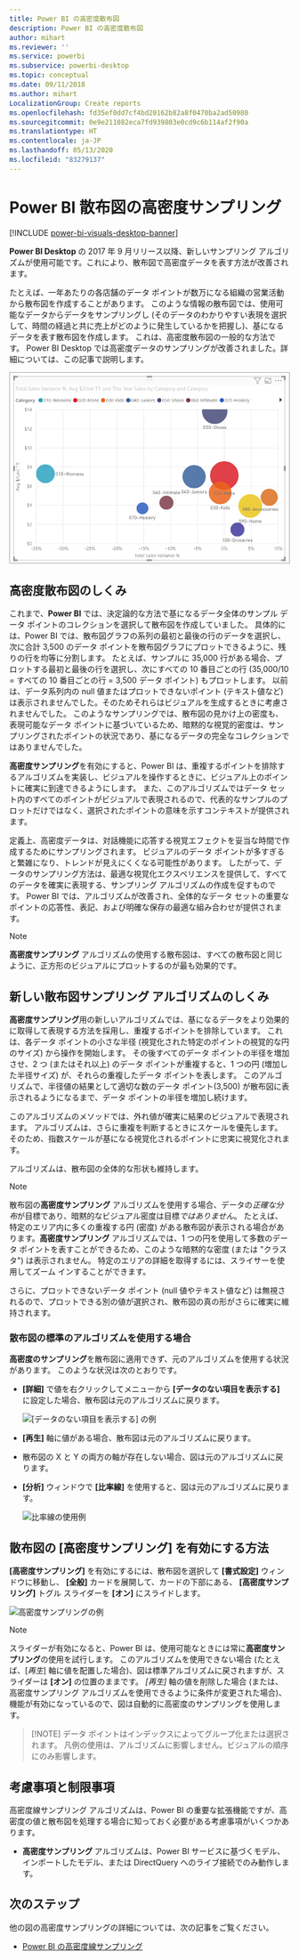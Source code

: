 ```yaml
---
title: Power BI の高密度散布図
description: Power BI の高密度散布図
author: mihart
ms.reviewer: ''
ms.service: powerbi
ms.subservice: powerbi-desktop
ms.topic: conceptual
ms.date: 09/11/2018
ms.author: mihart
LocalizationGroup: Create reports
ms.openlocfilehash: fd35ef0dd7cf4bd20162b82a8f0470ba2ad50980
ms.sourcegitcommit: 0e9e211082eca7fd939803e0cd9c6b114af2f90a
ms.translationtype: HT
ms.contentlocale: ja-JP
ms.lasthandoff: 05/13/2020
ms.locfileid: "83279137"
---
```

# <a name="high-density-sampling-in-power-bi-scatter-charts"></a>Power BI 散布図の高密度サンプリング

[!INCLUDE [power-bi-visuals-desktop-banner](../includes/power-bi-visuals-desktop-banner.md)]

**Power BI Desktop** の 2017 年 9 月リリース以降、新しいサンプリング アルゴリズムが使用可能です。これにより、散布図で高密度データを表す方法が改善されます。

たとえば、一年あたりの各店舗のデータ ポイントが数万になる組織の営業活動から散布図を作成することがあります。 このような情報の散布図では、使用可能なデータからデータをサンプリングし (そのデータのわかりやすい表現を選択して、時間の経過と共に売上がどのように発生しているかを把握し)、基になるデータを表す散布図を作成します。 これは、高密度散布図の一般的な方法です。 Power BI Desktop では高密度データのサンプリングが改善されました。詳細については、この記事で説明します。

![散布図の例](media/desktop-high-density-scatter-charts/high-density-scatter-charts-01.png)

## <a name="how-high-density-scatter-charts-work"></a>高密度散布図のしくみ
これまで、**Power BI** では、決定論的な方法で基になるデータ全体のサンプル データ ポイントのコレクションを選択して散布図を作成していました。 具体的には、Power BI では、散布図グラフの系列の最初と最後の行のデータを選択し、次に合計 3,500 のデータ ポイントを散布図グラフにプロットできるように、残りの行を均等に分割します。 たとえば、サンプルに 35,000 行がある場合、プロットする最初と最後の行を選択し、次にすべての 10 番目ごとの行 (35,000/10 = すべての 10 番目ごとの行 = 3,500 データ ポイント) もプロットします。 以前は、データ系列内の null 値またはプロットできないポイント (テキスト値など) は表示されませんでした。そのためそれらはビジュアルを生成するときに考慮されませんでした。 このようなサンプリングでは、散布図の見かけ上の密度も、表現可能なデータ ポイントに基づいているため、暗黙的な視覚的密度は、サンプリングされたポイントの状況であり、基になるデータの完全なコレクションではありませんでした。

**高密度サンプリング**を有効にすると、Power BI は、重複するポイントを排除するアルゴリズムを実装し、ビジュアルを操作するときに、ビジュアル上のポイントに確実に到達できるようにします。 また、このアルゴリズムではデータ セット内のすべてのポイントがビジュアルで表現されるので、代表的なサンプルのプロットだけではなく、選択されたポイントの意味を示すコンテキストが提供されます。

定義上、高密度データは、対話機能に応答する視覚エフェクトを妥当な時間で作成するためにサンプリングされます。 ビジュアルのデータ ポイントが多すぎると繁雑になり、トレンドが見えにくくなる可能性があります。 したがって、データのサンプリング方法は、最適な視覚化エクスペリエンスを提供して、すべてのデータを確実に表現する、サンプリング アルゴリズムの作成を促すものです。 Power BI では、アルゴリズムが改善され、全体的なデータ セットの重要なポイントの応答性、表記、および明確な保存の最適な組み合わせが提供されます。

> [!NOTE]
> **高密度サンプリング** アルゴリズムの使用する散布図は、すべての散布図と同じように、正方形のビジュアルにプロットするのが最も効果的です。
> 
> 

## <a name="how-the-new-scatter-chart-sampling-algorithm-works"></a>新しい散布図サンプリング アルゴリズムのしくみ
**高密度サンプリング**用の新しいアルゴリズムでは、基になるデータをより効果的に取得して表現する方法を採用し、重複するポイントを排除しています。 これは、各データ ポイントの小さな半径 (視覚化された特定のポイントの視覚的な円のサイズ) から操作を開始します。 その後すべてのデータ ポイントの半径を増加させ、2 つ (またはそれ以上) のデータ ポイントが重複すると、1 つの円 (増加した半径サイズ) が、それらの重複したデータ ポイントを表します。 このアルゴリズムで、半径値の結果として適切な数のデータ ポイント(3,500) が散布図に表示されるようになるまで、データ ポイントの半径を増加し続けます。

このアルゴリズムのメソッドでは、外れ値が確実に結果のビジュアルで表現されます。 アルゴリズムは、さらに重複を判断するときにスケールを優先します。そのため、指数スケールが基になる視覚化されるポイントに忠実に視覚化されます。

アルゴリズムは、散布図の全体的な形状も維持します。

> [!NOTE]
> 散布図の**高密度サンプリング** アルゴリズムを使用する場合、データの*正確な分布*が目標であり、暗黙的なビジュアル密度は目標*ではありません*。 たとえば、特定のエリア内に多くの重複する円 (密度) がある散布図が表示される場合があります。**高密度サンプリング** アルゴリズムでは、1 つの円を使用して多数のデータ ポイントを表すことができるため、このような暗黙的な密度 (または "クラスタ") は表示されません。 特定のエリアの詳細を取得するには、スライサーを使用してズーム インすることができます。
> 
> 

さらに、プロットできないデータ ポイント (null 値やテキスト値など) は無視されるので、プロットできる別の値が選択され、散布図の真の形がさらに確実に維持されます。

### <a name="when-the-standard-algorithm-for-scatter-charts-is-used"></a>散布図の標準のアルゴリズムを使用する場合
**高密度のサンプリング**を散布図に適用できず、元のアルゴリズムを使用する状況があります。 このような状況は次のとおりです。

* **[詳細]** で値を右クリックしてメニューから **[データのない項目を表示する]** に設定した場合、散布図は元のアルゴリズムに戻ります。
  
  ![[データのない項目を表示する] の例](media/desktop-high-density-scatter-charts/high-density-scatter-charts-02.png)
* **[再生]** 軸に値がある場合、散布図は元のアルゴリズムに戻ります。
* 散布図の X と Y の両方の軸が存在しない場合、図は元のアルゴリズムに戻ります。
* **[分析]** ウィンドウで **[比率線]** を使用すると、図は元のアルゴリズムに戻ります。
  
  ![比率線の使用例](media/desktop-high-density-scatter-charts/high-density-scatter-charts-03.png)

## <a name="how-to-turn-on-high-density-sampling-for-a-scatter-chart"></a>散布図の [高密度サンプリング] を有効にする方法
**[高密度サンプリング]** を有効にするには、散布図を選択して **[書式設定]** ウィンドウに移動し、 **[全般]** カードを展開して、カードの下部にある、 **[高密度サンプリング]** トグル スライダーを **[オン]** にスライドします。

![高密度サンプリングの例](media/desktop-high-density-scatter-charts/high-density-scatter-charts-04.png)

> [!NOTE]
> スライダーが有効になると、Power BI は、使用可能なときには常に**高密度サンプリング**の使用を試行します。 このアルゴリズムを使用できない場合 (たとえば、[*再生*] 軸に値を配置した場合)、図は標準アルゴリズムに戻されますが、スライダーは **[オン]** の位置のままです。 *[再生]* 軸の値を削除した場合 (または、高密度サンプリング アルゴリズムを使用できるように条件が変更された場合)、機能が有効になっているので、図は自動的に高密度のサンプリングを使用します。
> 

> 
> [!NOTE]
> データ ポイントはインデックスによってグループ化または選択されます。 凡例の使用は、アルゴリズムに影響しません。ビジュアルの順序にのみ影響します。
> 
> 

## <a name="considerations-and-limitations"></a>考慮事項と制限事項
高密度線サンプリング アルゴリズムは、Power BI の重要な拡張機能ですが、高密度の値と散布図を処理する場合に知っておく必要がある考慮事項がいくつかあります。

* **高密度サンプリング** アルゴリズムは、Power BI サービスに基づくモデル、インポートしたモデル、または DirectQuery へのライブ接続でのみ動作します。

## <a name="next-steps"></a>次のステップ
他の図の高密度サンプリングの詳細については、次の記事をご覧ください。

* [Power BI の高密度線サンプリング](../create-reports/desktop-high-density-sampling.md)


